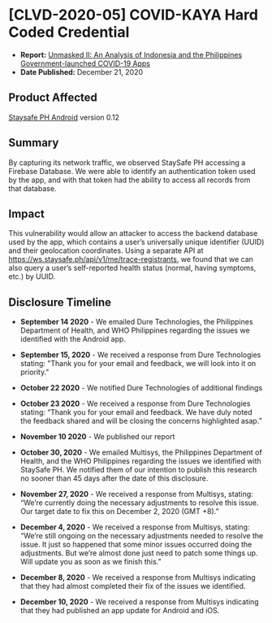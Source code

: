 # [CLVD-2020-05] COVID-KAYA Hard Coded Credential

* **Report:** [Unmasked II: An Analysis of Indonesia and the Philippines Government-launched COVID-19 Apps](https://citizenlab.ca/2020/12/unmasked-ii-an-analysis-of-indonesia-and-the-philippines-government-launched-covid-19-apps/) 
* **Date Published:** December 21, 2020

## Product Affected

[Staysafe PH Android](https://play.google.com/store/apps/details?id=ph.staysafe.mobileapp) version 0.12

## Summary

By capturing its network traffic, we observed StaySafe PH accessing a Firebase Database. We were able to identify an authentication token used by the app, and with that token had the ability to access all records from that database. 

## Impact

This vulnerability would allow an attacker to access the backend database used by the app, which contains a user’s universally unique identifier (UUID) and their geolocation coordinates. Using a separate API at https://ws.staysafe.ph/api/v1/me/trace-registrants, we found that we can also query a user’s self-reported health status (normal, having symptoms, etc.) by UUID. 

## Disclosure Timeline

* **September 14 2020** - We emailed Dure Technologies, the Philippines Department of Health, and WHO Philippines regarding the issues we identified with the Android app.
* **September 15, 2020** - We received a response from Dure Technologies stating: "Thank you for your email and feedback, we will look into it on priority."
* **October 22 2020** - We notified Dure Technologies of additional findings 
* **October 23 2020** - We received a response from Dure Technologies stating: “Thank you for your email and feedback. We have duly noted the feedback shared and will be closing the concerns highlighted asap.”
* **November 10 2020** - We published our report

* **October 30, 2020** - We emailed Multisys, the Philippines Department of Health, and the WHO Philippines regarding the issues we identified with StaySafe PH. We notified them of our intention to publish this research no sooner than 45 days after the date of this disclosure.
* **November 27, 2020** - We received a response from Multisys, stating: “We’re currently doing the necessary adjustments to resolve this issue. Our target date to fix this on December 2, 2020 (GMT +8).”
* **December 4, 2020** - We received a response from Multisys, stating: “We’re still ongoing on the necessary adjustments needed to resolve the issue. It just so happened that some minor issues occurred doing the adjustments. But we’re almost done just need to patch some things up. Will update you as soon as we finish this.”
* **December 8, 2020** - We received a response from Multisys indicating that they had almost completed their fix of the issues we identified.
* **December 10, 2020** - We received a response from Multisys indicating that they had published an app update for Android and iOS.